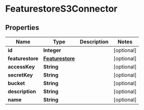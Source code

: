 # FeaturestoreS3Connector

## Properties
Name | Type | Description | Notes
------------ | ------------- | ------------- | -------------
**id** | **Integer** |  |  [optional]
**featurestore** | [**Featurestore**](Featurestore.md) |  |  [optional]
**accessKey** | **String** |  |  [optional]
**secretKey** | **String** |  |  [optional]
**bucket** | **String** |  |  [optional]
**description** | **String** |  |  [optional]
**name** | **String** |  |  [optional]
